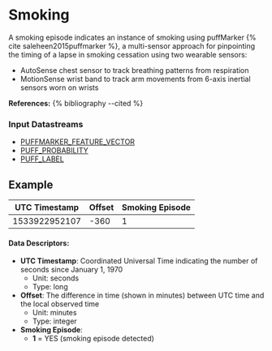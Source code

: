 # Smoking

A smoking episode indicates an instance of smoking using puffMarker {% cite saleheen2015puffmarker %}, a multi-sensor approach for pinpointing the timing of a lapse in smoking cessation using two wearable sensors:

- AutoSense chest sensor to track breathing patterns from respiration
- MotionSense wrist band to track arm movements from 6-axis inertial sensors worn on wrists

**References:**
{% bibliography --cited %}

### Input Datastreams
- [PUFFMARKER_FEATURE_VECTOR](../features/puffmarker#feature-vector)
- [PUFF_PROBABILITY](../features/puffmarker#probability)
- [PUFF_LABEL](../features/puffmarker#label)

## Example

| UTC Timestamp | Offset | Smoking Episode |
|---------------|--------|-----------------|
| 1533922952107 | -360   | 1               |

#### Data Descriptors:
- **UTC Timestamp**: Coordinated Universal Time indicating the number of seconds since January 1, 1970
  - Unit: seconds
  - Type: long
- **Offset**: The difference in time (shown in minutes) between UTC time and the local observed time
  - Unit: minutes
  - Type: integer
- **Smoking Episode**:
  - **1** = YES (smoking episode detected)
